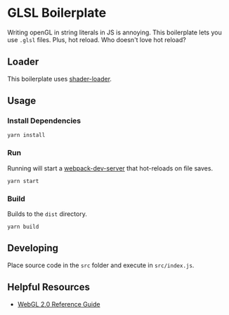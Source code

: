 # GLSL Boilerplate

Writing openGL in string literals in JS is annoying.
This boilerplate lets you use `.glsl` files.
Plus, hot reload. Who doesn't love hot reload?

## Loader

This boilerplate uses [shader-loader](https://www.npmjs.com/package/shader-loader).

## Usage

### Install Dependencies

```
yarn install
```

### Run

Running will start a [webpack-dev-server](https://webpack.js.org/configuration/dev-server/) that hot-reloads on file saves.

```
yarn start
```

### Build

Builds to the `dist` directory.

```
yarn build
```

## Developing

Place source code in the `src` folder and execute in `src/index.js`.

## Helpful Resources

- [WebGL 2.0 Reference Guide](https://www.khronos.org/files/webgl20-reference-guide.pdf)

